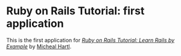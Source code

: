 # Ruby on Rails Tutorial: first application

This is the first application for [*Ruby on Rails Tutorial: Learn Rails by Example*](http://railstutorial.org) by [Micheal Hartl](http://michealhartl.com).